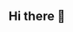 ## Hi there 👋


<div>
  <a href="https://www.linkedin.com/in/assis-jo%C3%A3o/" taget='_blank>
    <img src="https://img.shields.io/badge/LinkedIn-0077B5?style=for-the-badge&logo=linkedin&logoColor=white" taget='_blank'>
  </a>
</div>
